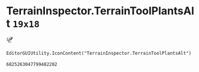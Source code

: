# TerrainInspector.TerrainToolPlantsAlt `19x18`
<img src="/img/TerrainInspector.TerrainToolPlantsAlt.png" width=19 height=18>

``` CSharp
EditorGUIUtility.IconContent("TerrainInspector.TerrainToolPlantsAlt")
```
```
6825263047799482202
```
